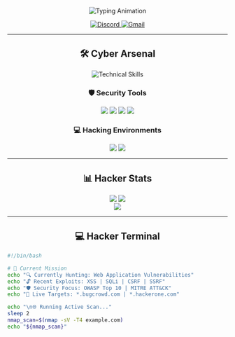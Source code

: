 <p align="center">
  <img src="https://readme-typing-svg.demolab.com?font=Fira+Code&weight=600&size=30&duration=4000&pause=1000&color=00F72F&center=true&vCenter=true&width=700&height=80&lines=Hey+There+%F0%9F%91%8B%2C+I'm+Roshu18;Ethical+Hacker+%E2%9A%99%EF%B8%8F;Bug+Bounty+Hunter+%F0%9F%94%A5;Cybersecurity+Enthusiast+%F0%9F%92%BB" alt="Typing Animation" />
</p>

<p align="center">
  <a href="https://discord.gg/SeUPPZDMKt">
    <img src="https://dcbadge.vercel.app/api/server/mastiizone?style=flat" alt="Discord">
  </a>
  <a href="mailto:ethicalhat1@gmail.com">
    <img src="https://img.shields.io/badge/Gmail-D14836?style=for-the-badge&logo=gmail&logoColor=white" alt="Gmail">
  </a>
</p>

---

<h2 align="center">🛠️ Cyber Arsenal</h2>

<p align="center">
  <img src="https://skillicons.dev/icons?i=linux,bash,python,docker,aws,github,git,vim" alt="Technical Skills" />
</p>

<div align="center">
  
  <h3>🛡️ Security Tools</h3>
  <img src="https://img.shields.io/badge/Metasploit-111111?style=for-the-badge&logo=metasploit&logoColor=white">
  <img src="https://img.shields.io/badge/Burp_Suite-FF6B6B?style=for-the-badge">
  <img src="https://img.shields.io/badge/Wireshark-1679A7?style=for-the-badge&logo=wireshark&logoColor=white">
  <img src="https://img.shields.io/badge/Nmap-FFFFFF?style=for-the-badge&logo=nmap&logoColor=black">
  
  <h3>💻 Hacking Environments</h3>
  <img src="https://img.shields.io/badge/Kali_Linux-557C94?style=for-the-badge&logo=kalilinux&logoColor=white">
  <img src="https://img.shields.io/badge/Parrot_OS-4D4D4D?style=for-the-badge&logo=linux&logoColor=white">
</div>

---

<h2 align="center">📊 Hacker Stats</h2>

<div align="center">
  
  <img src="https://github-readme-stats.vercel.app/api?username=roshu18&show_icons=true&theme=radical&bg_color=000000&hide_border=true&include_all_commits=true" />
  <img src="https://github-readme-stats.vercel.app/api/top-langs/?username=roshu18&layout=compact&theme=radical&bg_color=000000&hide_border=true" />
  
</div>

<div align="center">
  
  <img src="https://streak-stats.demolab.com?user=roshu18&theme=radical&hide_border=true&date_format=j%20M%5B%20Y%5D" />
  
</div>

---

<h2 align="center">💻 Hacker Terminal</h2>

```bash
#!/bin/bash

# 🎯 Current Mission
echo "🔍 Currently Hunting: Web Application Vulnerabilities"
echo "🔓 Recent Exploits: XSS | SQLi | CSRF | SSRF"
echo "🛡️ Security Focus: OWASP Top 10 | MITRE ATT&CK"
echo "📡 Live Targets: *.bugcrowd.com | *.hackerone.com"

echo "\n🌐 Running Active Scan..."
sleep 2
nmap_scan=$(nmap -sV -T4 example.com)
echo "${nmap_scan}"

